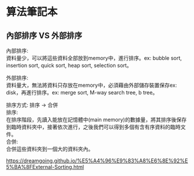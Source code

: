 # 算法筆記本

## 內部排序 VS 外部排序

內部排序:   
資料量少，可以將這些資料全部放到memory中，進行排序。ex: bubble sort, insertion sort, quick sort, heap sort, selection sort。    

外部排序:   
資料量大，無法將資料只存放在memory中，必須藉由外部儲存裝置保存ex: disk，再進行排序。ex: merge sort, M-way search tree, b tree。   

排序方式: 排序 -> 合併    
排序:   
在排序階段，先讀入能放在記憶體中(main memory)的數據量，將其排序後保存到臨時資料夾中，接著依次進行，之後我們可以得到多個有含有序資料的臨時文件。    
合併:   
合併這些資料夾到一個大的資料夾內。   

https://dreamgoing.github.io/%E5%A4%96%E9%83%A8%E6%8E%92%E5%BA%8FExternal-Sorting.html
